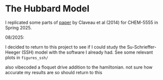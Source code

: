 # The Hubbard Model

I replicated some parts of [paper](https://arxiv.org/pdf/1403.2259) by Claveau et al (2014) for CHEM-5555 in Spring 2025.

08/2025:

I decided to return to this project to see if I could study the Su-Schrieffer-Heeger (SSH) model with the software I already had. See some relevant plots in `figures_ssh/`

also vibecoded a floquet drive addition to the hamiltonian. not sure how accurate my results are so should return to this
